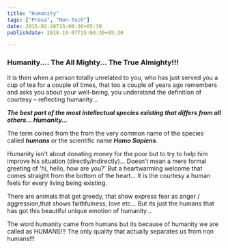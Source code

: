 ```yaml
---
title: "Humanity"
tags: ["Prose", "Non-Tech"]
date: 2015-02-28T15:00:36+05:30
publishdate: 2018-10-07T15:00:36+05:30

---
```


### Humanity.... The All Mighty... The True Almighty!!!


It is then when a person totally unrelated to you, who has just served you a cup of tea for a couple of times, that too a couple of years ago remembers and asks you about your well-being, you understand the definition of courtesy – reflecting humanity… 


**_The best part of the most intellectual species existing that differs from all others… Humanity…_**


The term coined from the from the very common name of the species called **_humans_** or the scientific name **_Homo Sapiens_**.


Humanity isn't about donating money for the poor but to try to help him improve his situation (directly/indirectly)… Doesn’t mean a mere formal greeting of ‘hi, hello, how are you?’ But a heartwarming welcome that comes straight from the bottom of the heart… It is the courtesy a human feels for every living being existing. 


There are animals that get greedy, that show express fear as anger / aggression,that shows faithfulness, love etc… But its just the humans that has got this beautiful unique emotion of humanity… 


The word humanity came from humans but its because of humanity we are called as HUMANS!!! The only quality that actually separates us from non humans!!!